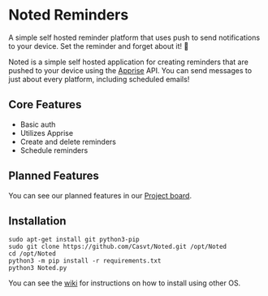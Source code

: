 # Noted Reminders
A simple self hosted reminder platform that uses push to send notifications to your device. Set the reminder and forget about it! 📢

Noted is a simple self hosted application for creating reminders that are pushed to your device using the [Apprise](https://github.com/caronc/apprise) API. You can send messages to just about every platform, including scheduled emails!

## Core Features
* Basic auth
* Utilizes Apprise
* Create and delete reminders
* Schedule reminders

## Planned Features
You can see our planned features in our [Project board](https://github.com/users/Casvt/projects/3).

## Installation

```
sudo apt-get install git python3-pip
sudo git clone https://github.com/Casvt/Noted.git /opt/Noted
cd /opt/Noted
python3 -m pip install -r requirements.txt
python3 Noted.py
```
You can see the [wiki](https://github.com/Casvt/Noted/wiki) for instructions on how to install using other OS.
